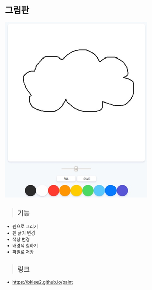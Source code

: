 # 그림판

![스크린샷](https://github.com/bklee2/paint/blob/master/screenshots/screenshot01.jpg?raw=true)

> ## 기능
* 펜으로 그리기
* 펜 굵기 변경
* 색상 변경
* 배경색 칠하기
* 파일로 저장

> ## 링크
*  <https://bklee2.github.io/paint>